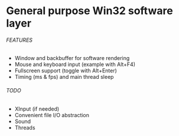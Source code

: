 # General purpose Win32 software layer

###### FEATURES
* Window and backbuffer for software rendering
* Mouse and keyboard input (example with Alt+F4)
* Fullscreen support (toggle with Alt+Enter)
* Timing (ms & fps) and main thread sleep

###### TODO
* XInput (if needed)
* Convenient file I/O abstraction
* Sound
* Threads
